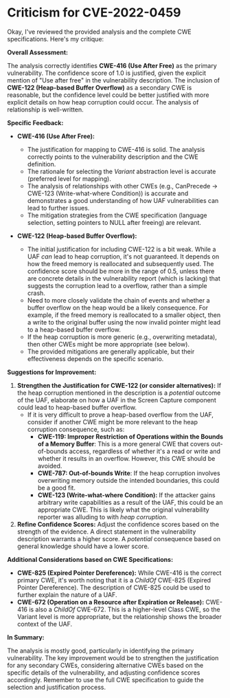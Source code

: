 # Criticism for CVE-2022-0459

Okay, I've reviewed the provided analysis and the complete CWE specifications. Here's my critique:

**Overall Assessment:**

The analysis correctly identifies **CWE-416 (Use After Free)** as the primary vulnerability. The confidence score of 1.0 is justified, given the explicit mention of "Use after free" in the vulnerability description. The inclusion of **CWE-122 (Heap-based Buffer Overflow)** as a secondary CWE is reasonable, but the confidence level could be better justified with more explicit details on how heap corruption could occur. The analysis of relationship is well-written.

**Specific Feedback:**

*   **CWE-416 (Use After Free):**
    *   The justification for mapping to CWE-416 is solid. The analysis correctly points to the vulnerability description and the CWE definition.
    *   The rationale for selecting the *Variant* abstraction level is accurate (preferred level for mapping).
    *   The analysis of relationships with other CWEs (e.g., CanPrecede -> CWE-123 (Write-what-where Condition)) is accurate and demonstrates a good understanding of how UAF vulnerabilities can lead to further issues.
    *   The mitigation strategies from the CWE specification (language selection, setting pointers to NULL after freeing) are relevant.

*   **CWE-122 (Heap-based Buffer Overflow):**
    *   The initial justification for including CWE-122 is a bit weak. While a UAF *can* lead to heap corruption, it's not guaranteed. It depends on how the freed memory is reallocated and subsequently used.  The confidence score should be more in the range of 0.5, unless there are concrete details in the vulnerability report (which is lacking) that suggests the corruption lead to a overflow, rather than a simple crash.
    *   Need to more closely validate the chain of events and whether a buffer overflow on the heap would be a likely consequence.  For example, if the freed memory is reallocated to a smaller object, then a write to the original buffer using the now invalid pointer might lead to a heap-based buffer overflow.
    *   If the heap corruption is more generic (e.g., overwriting metadata), then other CWEs might be more appropriate (see below).
    *   The provided mitigations are generally applicable, but their effectiveness depends on the specific scenario.

**Suggestions for Improvement:**

1.  **Strengthen the Justification for CWE-122 (or consider alternatives):** If the heap corruption mentioned in the description is a *potential* outcome of the UAF, elaborate on how a UAF in the Screen Capture component could lead to heap-based buffer overflow.
    *   If it is very difficult to prove a heap-based overflow from the UAF, consider if another CWE might be more relevant to the heap corruption consequence, such as:
        *   **CWE-119: Improper Restriction of Operations within the Bounds of a Memory Buffer**: This is a more general CWE that covers out-of-bounds access, regardless of whether it's a read or write and whether it results in an overflow. However, this CWE should be avoided.
        *   **CWE-787: Out-of-bounds Write**: If the heap corruption involves overwriting memory outside the intended boundaries, this could be a good fit.
        *   **CWE-123 (Write-what-where Condition):** If the attacker gains arbitrary write capabilities as a result of the UAF, this could be an appropriate CWE. This is likely what the original vulnerability reporter was alluding to with *heap corruption*.
2.  **Refine Confidence Scores:** Adjust the confidence scores based on the strength of the evidence. A direct statement in the vulnerability description warrants a higher score. A *potential* consequence based on general knowledge should have a lower score.

**Additional Considerations based on CWE Specifications:**

*   **CWE-825 (Expired Pointer Dereference):** While CWE-416 is the correct primary CWE, it's worth noting that it is a *ChildOf* CWE-825 (Expired Pointer Dereference).  The description of CWE-825 could be used to further explain the nature of a UAF.
*   **CWE-672 (Operation on a Resource after Expiration or Release):** CWE-416 is also a *ChildOf* CWE-672. This is a higher-level Class CWE, so the Variant level is more appropriate, but the relationship shows the broader context of the UAF.

**In Summary:**

The analysis is mostly good, particularly in identifying the primary vulnerability. The key improvement would be to strengthen the justification for any secondary CWEs, considering alternative CWEs based on the specific details of the vulnerability, and adjusting confidence scores accordingly. Remember to use the full CWE specification to guide the selection and justification process.
